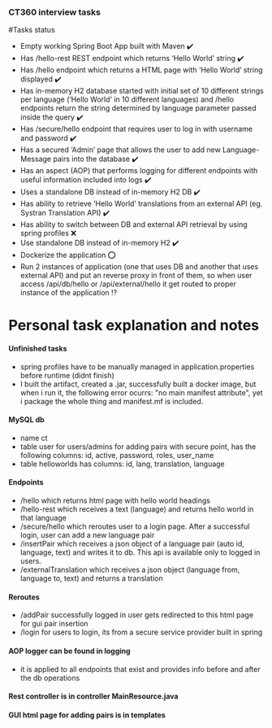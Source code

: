 ### CT360 interview tasks

#Tasks status
* Empty working Spring Boot App built with Maven :heavy_check_mark:
* Has /hello-rest REST endpoint which returns ‘Hello World’ string :heavy_check_mark:
* Has /hello endpoint which returns a HTML page with ‘Hello World’ string displayed :heavy_check_mark:
* Has in-memory H2 database started with initial set of 10 different strings per language (‘Hello World’ in 10 different languages) and /hello endpoints return the string determined by language parameter passed inside the query :heavy_check_mark:
* Has /secure/hello endpoint that requires user to log in with username and password :heavy_check_mark:
* Has a secured ‘Admin’ page that allows the user to add new Language-Message pairs into the database :heavy_check_mark:
* Has an aspect (AOP) that performs logging for different endpoints with useful information included into logs :heavy_check_mark:
* Uses a standalone DB instead of in-memory H2 DB :heavy_check_mark:
* Has ability to retrieve ‘Hello World’ translations from an external API (eg. Systran Translation API) :heavy_check_mark:
* Has ability to switch between DB and external API retrieval by using spring profiles :x:
* Use standalone DB instead of in-memory H2 :heavy_check_mark:
* Dockerize the application :o:
* Run 2 instances of application (one that uses DB and another that uses external API) and put an reverse proxy in front of them, so when user access /api/db/hello or /api/external/hello it get routed to proper instance of the application :interrobang:


# Personal task explanation and notes

#### Unfinished tasks
* spring profiles have to be manually managed in application.properties before runtime (didnt finish)
* I built the artifact, created a .jar, successfully built a docker image, but when i run it, the following error ocurrs: "no main manifest attribute", yet i package the whole thing and manifest.mf is included.

#### MySQL db
* name ct
* table user for users/admins for adding pairs with secure point, has the following columns: id, active, password, roles, user_name
* table helloworlds has columns: id, lang, translation, language

#### Endpoints 
* /hello which returns html page with hello world headings
* /hello-rest which receives a text (language) and returns hello world in that language
* /secure/hello which reroutes user to a login page. After a successful login, user can add a new language pair
* /insertPair which receives a json object of a language pair (auto id, language, text) and writes it to db. This api is available only to logged in users.
* /externalTranslation which receives a json object (language from, language to, text) and returns a translation

#### Reroutes 
* /addPair successfully logged in user gets redirected to this html page for gui pair insertion
* /login for users to login, its from a secure service provider built in spring

#### AOP logger can be found in logging
* it is applied to all endpoints that exist and provides info before and after the db operations

#### Rest controller is in controller MainResource.java

#### GUI html page for adding pairs is in templates
